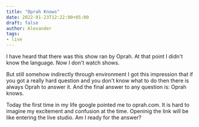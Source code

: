 ```yaml
---
title: "Oprah Knows"
date: 2022-01-23T12:22:00+05:00
draft: false
author: Alexander
tags:
- live
---
```


I have heard that there was this show ran by Oprah.
At that point I didn't know the language.
Now I don't watch shows.

But still somehow indirectly through environment I got this impression that if you got a really hard question and you don't know what to do then there is always Oprah to answer it.
And the final answer to any question is: Oprah knows.

Today the first time in my life google pointed me to oprah.com.
It is hard to imagine my excitement and confusion at the time.
Openinig the link will be like entering the live studio.
Am I ready for the answer?
